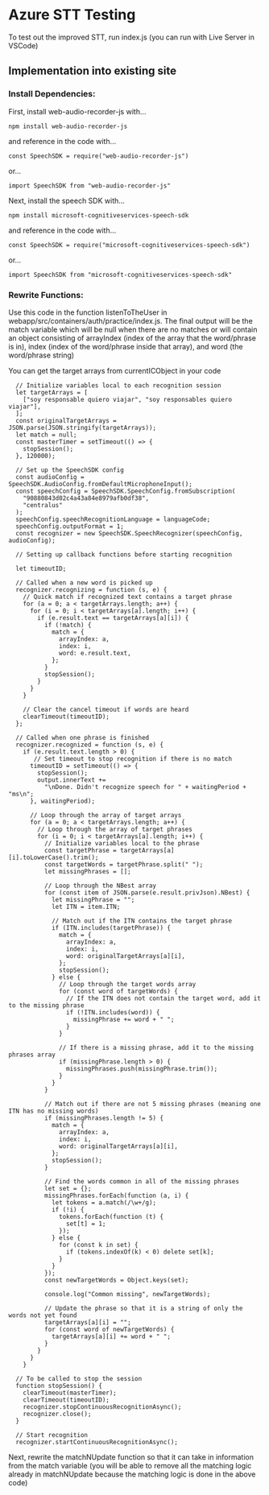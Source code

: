 # Azure STT Testing

To test out the improved STT, run index.js (you can run with Live Server in VSCode)

## Implementation into existing site

### Install Dependencies:

First, install web-audio-recorder-js with...

```
npm install web-audio-recorder-js
```

and reference in the code with...

```
const SpeechSDK = require("web-audio-recorder-js")
```

or...

```
import SpeechSDK from "web-audio-recorder-js"
```

Next, install the speech SDK with...

```
npm install microsoft-cognitiveservices-speech-sdk
```

and reference in the code with...

```
const SpeechSDK = require("microsoft-cognitiveservices-speech-sdk")
```

or...

```
import SpeechSDK from "microsoft-cognitiveservices-speech-sdk"
```

### Rewrite Functions:

Use this code in the function listenToTheUser in webapp/src/containers/auth/practice/index.js. The final output will be the match variable which will be null when there are no matches or will contain an object consisting of arrayIndex (index of the array that the word/phrase is in), index (index of the word/phrase inside that array), and word (the word/phrase string)

You can get the target arrays from currentICObject in your code

```
  // Initialize variables local to each recognition session
  let targetArrays = [
    ["soy responsable quiero viajar", "soy responsables quiero viajar"],
  ];
  const originalTargetArrays = JSON.parse(JSON.stringify(targetArrays));
  let match = null;
  const masterTimer = setTimeout(() => {
    stopSession();
  }, 120000);

  // Set up the SpeechSDK config
  const audioConfig = SpeechSDK.AudioConfig.fromDefaultMicrophoneInput();
  const speechConfig = SpeechSDK.SpeechConfig.fromSubscription(
    "90880843d02c4a43a84e8979afb0df38",
    "centralus"
  );
  speechConfig.speechRecognitionLanguage = languageCode;
  speechConfig.outputFormat = 1;
  const recognizer = new SpeechSDK.SpeechRecognizer(speechConfig, audioConfig);

  // Setting up callback functions before starting recognition

  let timeoutID;

  // Called when a new word is picked up
  recognizer.recognizing = function (s, e) {
    // Quick match if recognized text contains a target phrase
    for (a = 0; a < targetArrays.length; a++) {
      for (i = 0; i < targetArrays[a].length; i++) {
        if (e.result.text == targetArrays[a][i]) {
          if (!match) {
            match = {
              arrayIndex: a,
              index: i,
              word: e.result.text,
            };
          }
          stopSession();
        }
      }
    }

    // Clear the cancel timeout if words are heard
    clearTimeout(timeoutID);
  };

  // Called when one phrase is finished
  recognizer.recognized = function (s, e) {
    if (e.result.text.length > 0) {
       // Set timeout to stop recognition if there is no match
      timeoutID = setTimeout(() => {
        stopSession();
        output.innerText +=
          "\nDone. Didn't recognize speech for " + waitingPeriod + "ms\n";
      }, waitingPeriod);

      // Loop through the array of target arrays
      for (a = 0; a < targetArrays.length; a++) {
        // Loop through the array of target phrases
        for (i = 0; i < targetArrays[a].length; i++) {
          // Initialize variables local to the phrase
          const targetPhrase = targetArrays[a][i].toLowerCase().trim();
          const targetWords = targetPhrase.split(" ");
          let missingPhrases = [];

          // Loop through the NBest array
          for (const item of JSON.parse(e.result.privJson).NBest) {
            let missingPhrase = "";
            let ITN = item.ITN;

            // Match out if the ITN contains the target phrase
            if (ITN.includes(targetPhrase)) {
              match = {
                arrayIndex: a,
                index: i,
                word: originalTargetArrays[a][i],
              };
              stopSession();
            } else {
              // Loop through the target words array
              for (const word of targetWords) {
                // If the ITN does not contain the target word, add it to the missing phrase
                if (!ITN.includes(word)) {
                  missingPhrase += word + " ";
                }
              }

              // If there is a missing phrase, add it to the missing phrases array
              if (missingPhrase.length > 0) {
                missingPhrases.push(missingPhrase.trim());
              }
            }
          }

          // Match out if there are not 5 missing phrases (meaning one ITN has no missing words)
          if (missingPhrases.length != 5) {
            match = {
              arrayIndex: a,
              index: i,
              word: originalTargetArrays[a][i],
            };
            stopSession();
          }

          // Find the words common in all of the missing phrases
          let set = {};
          missingPhrases.forEach(function (a, i) {
            let tokens = a.match(/\w+/g);
            if (!i) {
              tokens.forEach(function (t) {
                set[t] = 1;
              });
            } else {
              for (const k in set) {
                if (tokens.indexOf(k) < 0) delete set[k];
              }
            }
          });
          const newTargetWords = Object.keys(set);

          console.log("Common missing", newTargetWords);

          // Update the phrase so that it is a string of only the words not yet found
          targetArrays[a][i] = "";
          for (const word of newTargetWords) {
            targetArrays[a][i] += word + " ";
          }
        }
      }
    }

  // To be called to stop the session
  function stopSession() {
    clearTimeout(masterTimer);
    clearTimeout(timeoutID);
    recognizer.stopContinuousRecognitionAsync();
    recognizer.close();
  }

  // Start recognition
  recognizer.startContinuousRecognitionAsync();

```

Next, rewrite the matchNUpdate function so that it can take in information from the match variable (you will be able to remove all the matching logic already in matchNUpdate because the matching logic is done in the above code)

